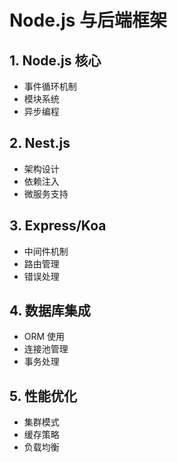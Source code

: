 # Node.js 与后端框架

## 1. Node.js 核心
- 事件循环机制
- 模块系统
- 异步编程

## 2. Nest.js
- 架构设计
- 依赖注入
- 微服务支持

## 3. Express/Koa
- 中间件机制
- 路由管理
- 错误处理

## 4. 数据库集成
- ORM 使用
- 连接池管理
- 事务处理

## 5. 性能优化
- 集群模式
- 缓存策略
- 负载均衡
